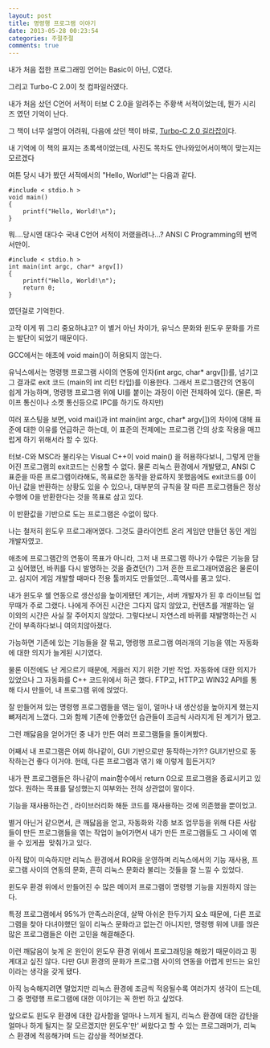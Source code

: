 ```yaml
---
layout: post
title: 명령행 프로그램 이야기
date: 2013-05-28 00:23:54
categories: 주절주절
comments: true
---
```


내가 처음 접한 프로그래밍 언어는 Basic이 아닌, C였다.

그리고 Turbo-C 2.0이 첫 컴파일러였다.

내가 처음 샀던 C언어 서적이 터보 C 2.0을 알려주는 주황색 서적이었는데, 뭔가 시리즈 였던 기억이 난다.

그 책이 너무 설명이 어려워, 다음에 샀던 책이 바로, [Turbo-C 2.0 길라잡이](http://books.google.co.kr/books/about/%ED%84%B0%EB%B3%B4_C_2_0_%EA%B8%B8%EB%9D%BC%EC%9E%A1%EC%9D%B4_S_W%ED%8F%AC%ED%95%A8.html?id=9MZ3MgAACAAJ&redir_esc=y)다.

내 기억에 이 책의 표지는 초록색이었는데, 사진도 목차도 안나와있어서이책이 맞는지는 모르겠다


여튼 당시 내가 봤던 서적에서의 "Hello, World!"는 다음과 같다.

	#include < stdio.h >
	void main()
	{
	    printf("Hello, World!\n");
	}



뭐....당시엔 대다수 국내 C언어 서적이 저랬을려나...?
ANSI C Programming의 번역서만이.

	#include < stdio.h >
	int main(int argc, char* argv[])
	{
	    printf("Hello, World!\n");
	    return 0;
	}
	
였던걸로 기억한다.

고작 이게 뭐 그리 중요하냐고?
이 별거 아닌 차이가, 유닉스 문화와 윈도우 문화를 가르는 발단이 되었기 때문이다.

GCC에서는 애초에 void main()이 허용되지 않는다.

유닉스에서는 명령행 프로그램 사이의 연동에 인자(int argc, char* argv[])를, 넘기고 그 결과로 exit 코드 (main의 int 리턴 타입)를 이용한다.
그래서 프로그램간의 연동이 쉽게 가능하며, 명령행 프로그램 위에 UI를 붙이는 과정이 이런 전제하에 있다. (물론, 파이프 통신이나 소켓 통신등으로 IPC를 하기도 하지만)


여러 포스팅을 보면, void mai()과 int main(int argc, char* argv[])의 차이에 대해 표준에 대한 이유를 언급하곤 하는데, 이 표준의 전제에는 프로그램 간의 상호 작용을 매끄럽게 하기 위해서라 할 수 있다.

터보-C와 MSC라 불리우는 Visual C++이 void main() 을 허용하다보니, 그렇게 만들어진 프로그램의 exit코드는 신용할 수 없다.
물론 리눅스 환경에서 개발됐고, ANSI C 표준을 따른 프로그램이라해도, 목표로한 동작을 완료하지 못했음에도 exit코드를 0이 아닌 값을 반환하는 상황도 있을 수 있으나, 대부분의 규칙을 잘 따른 프로그램들은 정상 수행에 0을 반환한다는 것을 목표로 삼고 있다.

이 반환값을 기반으로 도는 프로그램은 수없이 많다.

나는 철저히 윈도우 프로그래머였다. 그것도 클라이언트 온리 게임만 만들던 동인 게임 개발자였고.

애초에 프로그램간의 연동이 목표가 아니라, 그저 내 프로그램 하나가 수많은 기능을 담고 싶어했던, 바퀴를 다시 발명하는 것을 즐겼던(?) 그저 흔한 프로그래머였음은 물론이고. 심지어 게임 개발할 때마다 전용 툴까지도 만들었던...흑역사를 품고 있다.

내가 윈도우 쉘 연동으로 생산성을 높이게됐던 계기는, 서버 개발자가 된 후 라이브팀 업무때가 주로 그랬다. 나에게 주어진 시간은 그다지 많지 않았고, 컨텐츠를 개발하는 일 이외의 시간은 사실 잘 주어지지 않았다. 그렇다보니 자연스레 바퀴를 재발명하는건 시간이 부족하다보니 여의치않아졌다.

가능하면 기존에 있는 기능들을 잘 묶고, 명령행 프로그램 여러개의 기능을 엮는 자동화에 대한 의지가 늘게된 시기였다. 

물론 이전에도 난 게으르기 때문에, 게을러 지기 위한 기반 작업. 자동화에 대한 의지가 있었으나 그 자동화를 C++ 코드위에서 하곤 했다. FTP고, HTTP고 WIN32 API를 통해 다시 만들어, 내 프로그램 위에 얹었다.

잘 만들어져 있는 명령행 프로그램들을 엮는 일이, 얼마나 내 생산성을 높아지게 했는지 뼈저리게 느꼈다.
그와 함께 기존에 안좋았던 습관들이 조금씩 사라지게 된 계기가 됐고.

그런 깨닳음을 얻어가던 중 내가 만든 여러 프로그램들을 돌이켜봤다.


어째서 내 프로그램은 어찌 하나같이, GUI 기반으로만 동작하는가?!?
GUI기반으로 동작하는건 좋다 이거야. 헌데, 다른 프로그램과 엮기 왜 이렇게 힘든거지?

내가 짠 프로그램들은 하나같이 main함수에서 return 0으로 프로그램을 종료시키고 있었다.
원하는 목표를 달성했는지 여부와는 전혀 상관없이 말이다.

기능을 재사용하는건 , 라이브러리화 해둔 코드를 재사용하는 것에 의존했을 뿐이었고.



별거 아닌거 같으면서, 큰 깨닳음을 얻고, 자동화와 각종 보조 업무등을 위해 다른 사람들이 만든 프로그램들을 엮는 작업이 늘어가면서 내가 만든 프로그램들도 그 사이에 엮을 수 있게끔  맞춰가고 있다.


아직 많이 미숙하지만 리눅스 환경에서 ROR을 운영하며 리눅스에서의 기능 재사용, 프로그램 사이의 연동의 문화, 흔히 리눅스 문화라 불리는 것들을 잘 느낄 수 있었다. 

윈도우 환경 위에서 만들어진 수 많은 메이저 프로그램이 명령행 기능을 지원하지 않는다. 

특정 프로그램에서 95%가 만족스러운데, 살짝 아쉬운 한두가지 요소 때문에, 다른 프로그램을 찾아 다녀야했던 일이 리눅스 문화라고 없는건 아니지만, 명령행 위에 UI를 얹은 많은 프로그램들은 이런 고민을 해결해준다.


이런 깨닳음이 늦게 온 원인이 윈도우 환경 위에서 프로그래밍을 해왔기 때문이라고 핑계대고 싶진 않다.
다만 GUI 환경의 문화가 프로그램 사이의 연동을 어렵게 만드는 요인이라는 생각을 갖게 됐다.

아직 능숙해지려면 멀었지만 리눅스 환경에 조금씩 적응될수록 여러가지 생각이 드는데, 그 중 명령행 프로그램에 대한 이야기는 꼭 한번 하고 싶었다.

앞으로도 윈도우 환경에 대한 감사함을 얼마나 느끼게 될지, 리눅스 환경에 대한 감탄을 얼마나 하게 될지는 잘 모르겠지만 윈도우'만' 써왔다고 할 수 있는 프로그래머가, 리눅스 환경에 적응해가며 드는 감상을 적어보겠다. 